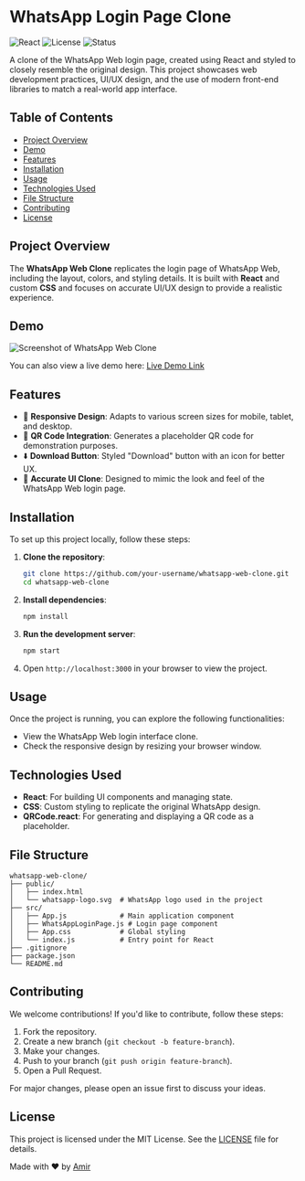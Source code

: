 # WhatsApp Login Page Clone

![React](https://img.shields.io/badge/React-18.2.0-blue)
![License](https://img.shields.io/badge/License-MIT-green)
![Status](https://img.shields.io/badge/Status-Complete-brightgreen)

A clone of the WhatsApp Web login page, created using React and styled to closely resemble the original design. This project showcases web development practices, UI/UX design, and the use of modern front-end libraries to match a real-world app interface.

## Table of Contents

- [Project Overview](#project-overview)
- [Demo](#demo)
- [Features](#features)
- [Installation](#installation)
- [Usage](#usage)
- [Technologies Used](#technologies-used)
- [File Structure](#file-structure)
- [Contributing](#contributing)
- [License](#license)

## Project Overview

The **WhatsApp Web Clone** replicates the login page of WhatsApp Web, including the layout, colors, and styling details. It is built with **React** and custom **CSS** and focuses on accurate UI/UX design to provide a realistic experience.

## Demo

![Screenshot of WhatsApp Web Clone](https://github.com/AmirHaytham/whatsapp-login-page/blob/main/screenshots/Login.png)

You can also view a live demo here: [Live Demo Link](https://your-demo-link.com)

## Features

- 📱 **Responsive Design**: Adapts to various screen sizes for mobile, tablet, and desktop.
- 📸 **QR Code Integration**: Generates a placeholder QR code for demonstration purposes.
- ⬇️ **Download Button**: Styled "Download" button with an icon for better UX.
- 🎨 **Accurate UI Clone**: Designed to mimic the look and feel of the WhatsApp Web login page.

## Installation

To set up this project locally, follow these steps:

1. **Clone the repository**:
   ```bash
   git clone https://github.com/your-username/whatsapp-web-clone.git
   cd whatsapp-web-clone
   ```

2. **Install dependencies**:
   ```bash
   npm install
   ```

3. **Run the development server**:
   ```bash
   npm start
   ```

4. Open `http://localhost:3000` in your browser to view the project.

## Usage

Once the project is running, you can explore the following functionalities:

- View the WhatsApp Web login interface clone.
- Check the responsive design by resizing your browser window.

## Technologies Used

- **React**: For building UI components and managing state.
- **CSS**: Custom styling to replicate the original WhatsApp design.
- **QRCode.react**: For generating and displaying a QR code as a placeholder.

## File Structure

```
whatsapp-web-clone/
├── public/
│   ├── index.html
│   └── whatsapp-logo.svg  # WhatsApp logo used in the project
├── src/
│   ├── App.js             # Main application component
│   ├── WhatsAppLoginPage.js # Login page component
│   ├── App.css            # Global styling
│   └── index.js           # Entry point for React
├── .gitignore
├── package.json
└── README.md
```

## Contributing

We welcome contributions! If you'd like to contribute, follow these steps:

1. Fork the repository.
2. Create a new branch (`git checkout -b feature-branch`).
3. Make your changes.
4. Push to your branch (`git push origin feature-branch`).
5. Open a Pull Request.

For major changes, please open an issue first to discuss your ideas.

## License

This project is licensed under the MIT License. See the [LICENSE](LICENSE) file for details.

Made with ❤️ by [Amir](https://github.com/AmirHaytham)
